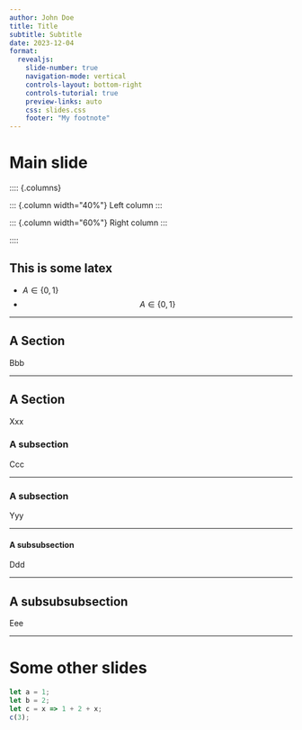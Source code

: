 ```yaml
---
author: John Doe
title: Title
subtitle: Subtitle
date: 2023-12-04
format:
  revealjs: 
    slide-number: true
    navigation-mode: vertical
    controls-layout: bottom-right
    controls-tutorial: true
    preview-links: auto
    css: slides.css
    footer: "My footnote"
---
```


# Main slide

:::: {.columns}

::: {.column width="40%"}
Left column
:::

::: {.column width="60%"}
Right column
:::

::::

## This is some latex

- $A \in \{0, 1\}$
- $$A \in \{0, 1\}$$

---

## A Section

Bbb

---

## A Section

Xxx

### A subsection

Ccc

---

### A subsection

Yyy

---

#### A subsubsection

Ddd

---

## A subsubsubsection

Eee

---

# Some other slides


```js
let a = 1;
let b = 2;
let c = x => 1 + 2 + x;
c(3);
```
